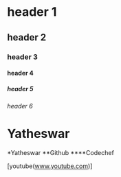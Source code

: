 # header 1
## header 2
### header 3
#### header 4
##### header 5
###### header 6
# Yatheswar

*Yatheswar
**Github
****Codechef

[youtube(www.youtube.com)]
